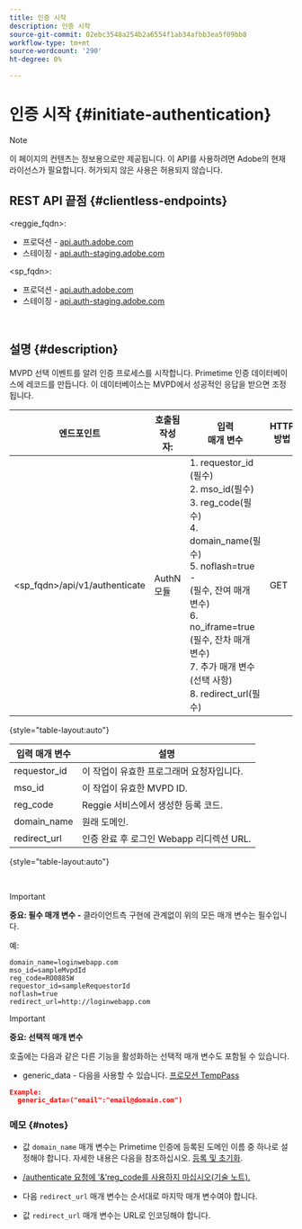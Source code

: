 ```yaml
---
title: 인증 시작
description: 인증 시작
source-git-commit: 02ebc3548a254b2a6554f1ab34afbb3ea5f09bb8
workflow-type: tm+mt
source-wordcount: '290'
ht-degree: 0%

---
```


# 인증 시작 {#initiate-authentication}

>[!NOTE]
>
>이 페이지의 컨텐츠는 정보용으로만 제공됩니다. 이 API를 사용하려면 Adobe의 현재 라이선스가 필요합니다. 허가되지 않은 사용은 허용되지 않습니다.

## REST API 끝점 {#clientless-endpoints}

&lt;reggie_fqdn>:

* 프로덕션 - [api.auth.adobe.com](http://api.auth.adobe.com/)
* 스테이징 - [api.auth-staging.adobe.com](http://api.auth-staging.adobe.com/)

&lt;sp_fqdn>:

* 프로덕션 - [api.auth.adobe.com](http://api.auth.adobe.com/)
* 스테이징 - [api.auth-staging.adobe.com](http://api.auth-staging.adobe.com/)

</br>


## 설명 {#description}

MVPD 선택 이벤트를 알려 인증 프로세스를 시작합니다. Primetime 인증 데이터베이스에 레코드를 만듭니다. 이 데이터베이스는 MVPD에서 성공적인 응답을 받으면 조정됩니다.



| 엔드포인트 | 호출됨  </br>작성자: | 입력   </br>매개 변수 | HTTP  </br>방법 | 응답 | HTTP  </br>응답 |
| --- | --- | --- | --- | --- | --- |
| &lt;sp_fqdn>/api/v1/authenticate | AuthN 모듈 | 1. requestor_id (필수)</br>2.  mso_id(필수)</br>3.  reg_code(필수)</br>4.  domain_name(필수)</br>5.  noflash=true -  </br>    (필수, 잔여 매개 변수)</br>6.  no_iframe=true (필수, 잔차 매개 변수)</br>7.  추가 매개 변수(선택 사항)</br>8.  redirect_url(필수) | GET | 로그인 웹 앱은 MVPD 로그인 페이지로 리디렉션됩니다. | 전체 리디렉션 구현의 경우 302 |

{style="table-layout:auto"}


| 입력 매개 변수 | 설명 |
| --- | --- |
| requestor_id | 이 작업이 유효한 프로그래머 요청자입니다. |
| mso_id | 이 작업이 유효한 MVPD ID. |
| reg_code | Reggie 서비스에서 생성한 등록 코드. |
| domain_name | 원래 도메인. |
| redirect_url | 인증 완료 후 로그인 Webapp 리디렉션 URL. |

{style="table-layout:auto"}

</br>

>[!IMPORTANT]
> 
>**중요: 필수 매개 변수 -** 클라이언트측 구현에 관계없이 위의 모든 매개 변수는 필수입니다.
>
>
>예:
>
>```
>domain_name=loginwebapp.com
>mso_id=sampleMvpdId
>reg_code=RO0885W
>requestor_id=sampleRequestorId
>noflash=true
>redirect_url=http://loginwebapp.com
>```

>[!IMPORTANT]
> 
>**중요: 선택적 매개 변수**
>
>호출에는 다음과 같은 다른 기능을 활성화하는 선택적 매개 변수도 포함될 수 있습니다.
>
> * generic\_data - 다음을 사용할 수 있습니다. [프로모션 TempPass](/help/authentication/promotional-temp-pass.md)
>
>```JSON
>Example:
>   generic_data=("email":"email@domain.com")
>```


### **메모** {#notes}

* 값 `domain_name` 매개 변수는 Primetime 인증에 등록된 도메인 이름 중 하나로 설정해야 합니다. 자세한 내용은 다음을 참조하십시오. [등록 및 초기화](/help/authentication/programmer-overview.md).

* [/authenticate 요청에 &#39;&amp;&#39;reg\_code를 사용하지 마십시오(기술 노트).](/help/authentication/clientless-avoid-using-reg-code-in-authenticate-request.md)

* 다음 `redirect_url` 매개 변수는 순서대로 마지막 매개 변수여야 합니다.

* 값 `redirect_url` 매개 변수는 URL로 인코딩해야 합니다.
